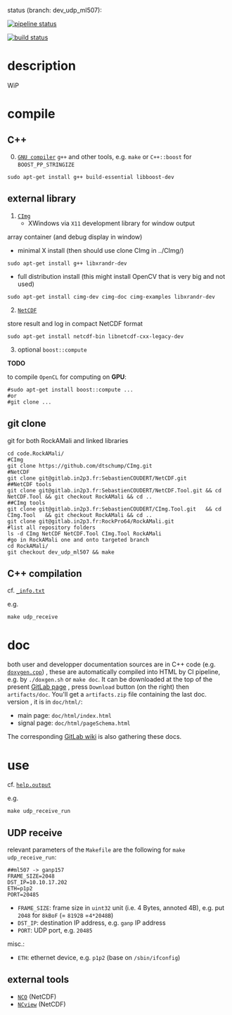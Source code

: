 status (branch: dev_udp_ml507):

[![pipeline status](https://gitlab.in2p3.fr/RockPro64/RockAMali/badges/dev_udp_ml507/pipeline.svg)](https://gitlab.in2p3.fr/RockPro64/RockAMali/commits/dev_udp_ml507)


[![build status](https://gitlab.in2p3.fr/RockPro64/RockAMali/badges/dev_udp_ml507/build.svg)](https://gitlab.in2p3.fr/RockPro64/RockAMali/commits/dev_udp_ml507)


# description

WiP

# compile

## C++

0. [`GNU compiler`](https://gcc.gnu.org/) `g++` and other tools, e.g. `make` or `C++::boost` for `BOOST_PP_STRINGIZE`

~~~ { .bash }
sudo apt-get install g++ build-essential libboost-dev
~~~

## external library

1. [`CImg`](http://www.cimg.eu/)
     - XWindows via `X11` development library for window output

array container (and debug display in window)

- minimal X install (then should use clone CImg in ../CImg/)

~~~ { .bash }
sudo apt-get install g++ libxrandr-dev
~~~

- full distribution install (this might install OpenCV that is very big and not used)

~~~ { .bash }
sudo apt-get install cimg-dev cimg-doc cimg-examples libxrandr-dev
~~~

2. [`NetCDF`](http://unidata.github.io/netcdf-cxx4/)

store result and log in compact NetCDF format

~~~ { .bash }
sudo apt-get install netcdf-bin libnetcdf-cxx-legacy-dev
~~~

3. optional `boost::compute`

**TODO**

to compile `OpenCL` for computing on **GPU**:

~~~ { .bash }
#sudo apt-get install boost::compute ...
#or
#git clone ...
~~~

## git clone

git for both RockAMali and linked libraries

~~~ { .bash }
cd code.RockAMali/
#CImg
git clone https://github.com/dtschump/CImg.git
#NetCDF
git clone git@gitlab.in2p3.fr:SebastienCOUDERT/NetCDF.git
##NetCDF tools
git clone git@gitlab.in2p3.fr:SebastienCOUDERT/NetCDF.Tool.git && cd NetCDF.Tool && git checkout RockAMali && cd ..
##CImg tools
git clone git@gitlab.in2p3.fr:SebastienCOUDERT/CImg.Tool.git   && cd CImg.Tool   && git checkout RockAMali && cd ..
git clone git@gitlab.in2p3.fr:RockPro64/RockAMali.git
#list all repository folders
ls -d CImg NetCDF NetCDF.Tool CImg.Tool RockAMali
#go in RockAMali one and onto targeted branch
cd RockAMali/
git checkout dev_udp_ml507 && make
~~~

## C++ compilation

cf. [`_info.txt`](_info.txt)

e.g.

~~~ { .bash }
make udp_receive
~~~

# doc

both user and developper documentation sources are in C++ code (e.g. [`doxygen.cpp`](doxygen.cpp))
, these are automatically compiled into HTML by CI pipeline, e.g. by `./doxgen.sh` or `make doc`.
It can be downloaded at the top of the present [GitLab page](https://gitlab.in2p3.fr/RockPro64/RockAMali/-/tree/dev_udp_ml507)
, press `Download` button (on the right) then `artifacts/doc`.
You'll get a `artifacts.zip` file containing the last doc. version
, it is in `doc/html/`:

- main   page: `doc/html/index.html`
- signal page: `doc/html/pageSchema.html`

The corresponding [GitLab wiki](https://gitlab.in2p3.fr/RockPro64/RockAMali/-/wikis/home)
 is also gathering these docs.

# use

cf. [`help.output`](udp_receive_help.output)

e.g.

~~~ { .bash }
make udp_receive_run
~~~

## UDP receive

relevant parameters of the `Makefile` are the following for `make udp_receive_run`:

~~~ { .bash }
##ml507 -> ganp157
FRAME_SIZE=2048
DST_IP=10.10.17.202
ETH=p1p2
PORT=20485
~~~

- `FRAME_SIZE`: frame size in `uint32` unit (i.e. 4 Bytes, annoted 4B), e.g. put `2048` for `8kBoF` (= `8192B` =`4*2048B`)
- `DST_IP`: destination IP address, e.g. `ganp` IP address
- `PORT`: UDP port, e.g. `20485`

misc.:

- `ETH`: ethernet device, e.g. `p1p2` (base on `/sbin/ifconfig`)

## external tools

- [`NCO`](https://www.unidata.ucar.edu/software/netcdf/docs/index.html) (NetCDF)
- [`NCview`](http://meteora.ucsd.edu/~pierce/ncview_home_page.html) (NetCDF)

